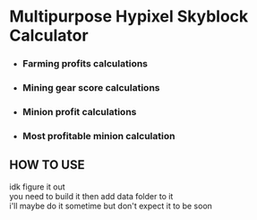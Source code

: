 # Multipurpose Hypixel Skyblock Calculator
- ### Farming profits calculations
- ### Mining gear score calculations
- ### Minion profit calculations
- ### Most profitable minion calculation


## HOW TO USE
idk figure it out<br>
you need to build it then add data folder to it <br>
i'll maybe do it sometime but don't expect it to be soon
